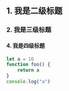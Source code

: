 ## 1. 我是二级标题

### 2. 我是三级标题

#### 4. 我是四级标题

```js
let a = 10
function foo() {
	return a
}
console.log("a")
```
